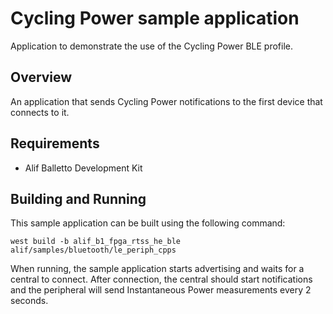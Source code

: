 # Cycling Power sample application

   Application to demonstrate the use of the Cycling Power BLE profile.

## Overview

An application that sends Cycling Power notifications to the first device that connects to it.

## Requirements

* Alif Balletto Development Kit

## Building and Running

This sample application can be built using the following command:

```
west build -b alif_b1_fpga_rtss_he_ble alif/samples/bluetooth/le_periph_cpps
```

When running, the sample application starts advertising and waits for a central to connect.
After connection, the central should start notifications and the peripheral will send Instantaneous Power measurements every 2 seconds.
